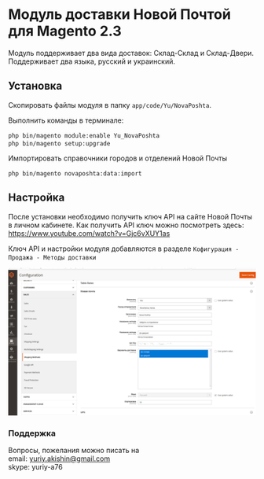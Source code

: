 # Модуль доставки Новой Почтой для Magento 2.3

Модуль поддерживает два вида доставок: Склад-Склад и Склад-Двери.
Поддерживает два языка, русский и украинский.

## Установка

Скопировать файлы модуля в папку `app/code/Yu/NovaPoshta`.

Выполнить команды в терминале:

```
php bin/magento module:enable Yu_NovaPoshta
php bin/magento setup:upgrade
```

Импортировать справочники городов и отделений Новой Почты

```
php bin/magento novaposhta:data:import
```


## Настройка

После установки необходимо получить ключ API на сайте Новой Почты в личном кабинете.
Как получить API ключ можно посмотреть здесь: https://www.youtube.com/watch?v=Gjc6vXUY1as

Ключ API и настройки модуля добавляются в разделе `Кофигурация - Продажа - Методы доставки`

![alt text](/docs/config.jpg "Configuration of Yu_NovaPoshta")

### Поддержка

Вопросы, пожелания можно писать на  
email: yuriy.akishin@gmail.com  
skype: yuriy-a76